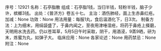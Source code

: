 序号：12921
名称：石亭脂散
组成：石亭脂1钱，当归半钱，轻粉半钱，脑子少许，槟榔3钱。
出处：《普济方》卷五十七。
主治：酒伤肺经，面上生赤鼻红疮。
加减：None
功效：None
用法用量：每服1丸，食后温酒化下，日3次。
制备方法：上为细末，用绢袋盛了，于鼻内闻之，至夜用津唾湿疮，将药于鼻疮上搽磨，天明用水洗去药。仍以苍耳草，5月5日午时采取，阴干，用酒浸，9蒸9晒，研为末，炼蜜为丸，如弹子大。
临床应用：None
各家论述：None
用药禁忌：None
附注：None
